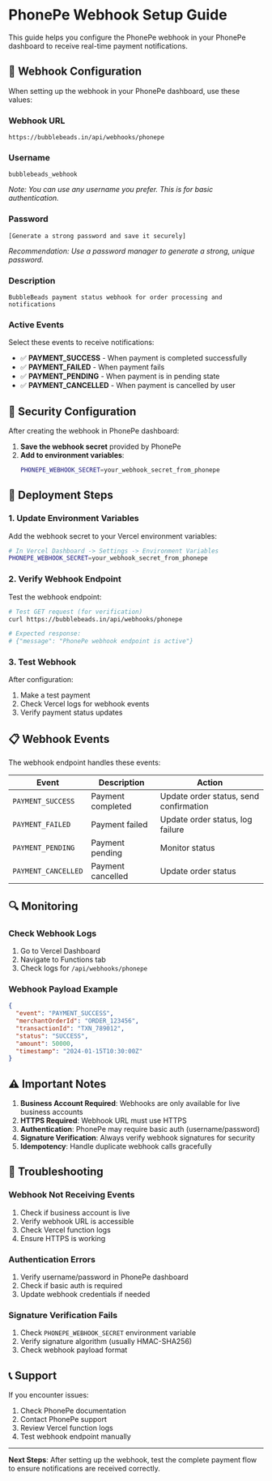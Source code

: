 # PhonePe Webhook Setup Guide

This guide helps you configure the PhonePe webhook in your PhonePe dashboard to receive real-time payment notifications.

## 🔗 Webhook Configuration

When setting up the webhook in your PhonePe dashboard, use these values:

### Webhook URL
```
https://bubblebeads.in/api/webhooks/phonepe
```

### Username
```
bubblebeads_webhook
```
*Note: You can use any username you prefer. This is for basic authentication.*

### Password
```
[Generate a strong password and save it securely]
```
*Recommendation: Use a password manager to generate a strong, unique password.*

### Description
```
BubbleBeads payment status webhook for order processing and notifications
```

### Active Events
Select these events to receive notifications:
- ✅ **PAYMENT_SUCCESS** - When payment is completed successfully
- ✅ **PAYMENT_FAILED** - When payment fails
- ✅ **PAYMENT_PENDING** - When payment is in pending state
- ✅ **PAYMENT_CANCELLED** - When payment is cancelled by user

## 🔐 Security Configuration

After creating the webhook in PhonePe dashboard:

1. **Save the webhook secret** provided by PhonePe
2. **Add to environment variables**:
   ```bash
   PHONEPE_WEBHOOK_SECRET=your_webhook_secret_from_phonepe
   ```

## 🚀 Deployment Steps

### 1. Update Environment Variables
Add the webhook secret to your Vercel environment variables:

```bash
# In Vercel Dashboard -> Settings -> Environment Variables
PHONEPE_WEBHOOK_SECRET=your_webhook_secret_from_phonepe
```

### 2. Verify Webhook Endpoint
Test the webhook endpoint:

```bash
# Test GET request (for verification)
curl https://bubblebeads.in/api/webhooks/phonepe

# Expected response:
# {"message": "PhonePe webhook endpoint is active"}
```

### 3. Test Webhook
After configuration:
1. Make a test payment
2. Check Vercel logs for webhook events
3. Verify payment status updates

## 📋 Webhook Events

The webhook endpoint handles these events:

| Event | Description | Action |
|-------|-------------|--------|
| `PAYMENT_SUCCESS` | Payment completed | Update order status, send confirmation |
| `PAYMENT_FAILED` | Payment failed | Update order status, log failure |
| `PAYMENT_PENDING` | Payment pending | Monitor status |
| `PAYMENT_CANCELLED` | Payment cancelled | Update order status |

## 🔍 Monitoring

### Check Webhook Logs
1. Go to Vercel Dashboard
2. Navigate to Functions tab
3. Check logs for `/api/webhooks/phonepe`

### Webhook Payload Example
```json
{
  "event": "PAYMENT_SUCCESS",
  "merchantOrderId": "ORDER_123456",
  "transactionId": "TXN_789012",
  "status": "SUCCESS",
  "amount": 50000,
  "timestamp": "2024-01-15T10:30:00Z"
}
```

## ⚠️ Important Notes

1. **Business Account Required**: Webhooks are only available for live business accounts
2. **HTTPS Required**: Webhook URL must use HTTPS
3. **Authentication**: PhonePe may require basic auth (username/password)
4. **Signature Verification**: Always verify webhook signatures for security
5. **Idempotency**: Handle duplicate webhook calls gracefully

## 🐛 Troubleshooting

### Webhook Not Receiving Events
1. Check if business account is live
2. Verify webhook URL is accessible
3. Check Vercel function logs
4. Ensure HTTPS is working

### Authentication Errors
1. Verify username/password in PhonePe dashboard
2. Check if basic auth is required
3. Update webhook credentials if needed

### Signature Verification Fails
1. Check `PHONEPE_WEBHOOK_SECRET` environment variable
2. Verify signature algorithm (usually HMAC-SHA256)
3. Check webhook payload format

## 📞 Support

If you encounter issues:
1. Check PhonePe documentation
2. Contact PhonePe support
3. Review Vercel function logs
4. Test webhook endpoint manually

---

**Next Steps**: After setting up the webhook, test the complete payment flow to ensure notifications are received correctly.